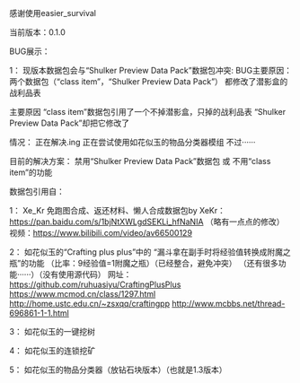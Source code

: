 感谢使用easier_survival

当前版本：0.1.0

BUG展示：

1：
现版本数据包会与“Shulker Preview Data Pack”数据包冲突:
BUG主要原因：
两个数据包（“class item”，“Shulker Preview Data Pack”）
都修改了潜影盒的战利品表

主要原因
“class item”数据包引用了一个不掉潜影盒，只掉的战利品表
“Shulker Preview Data Pack”却把它修改了

情况：
正在解决.ing
正在尝试使用如花似玉的物品分类器模组
不过······


目前的解决方案：
禁用“Shulker Preview Data Pack”数据包
或
不用“class item”的功能


数据包引用自：

1：
Xe_Kr
免跑图合成、返还材料、懒人合成数据包by XeKr：
https://pan.baidu.com/s/1bjNtXWLgdSEKLi_hfNaNIA
（略有一点点的修改）
视频：https://www.bilibili.com/video/av66500129

2：
如花似玉的“Crafting plus plus”中的
“漏斗拿在副手时将经验值转换成附魔之瓶”的功能
（比率：9经验值=1附魔之瓶）（已经整合，避免冲突）
（还有很多功能······）（没有使用源代码）
网址：
https://github.com/ruhuasiyu/CraftingPlusPlus
https://www.mcmod.cn/class/1297.html
http://home.ustc.edu.cn/~zsxqq/craftingpp
http://www.mcbbs.net/thread-696861-1-1.html

3：
如花似玉的一键挖树

4：
如花似玉的连锁挖矿

5：
如花似玉的物品分类器（放钻石块版本）（也就是1.3版本）
